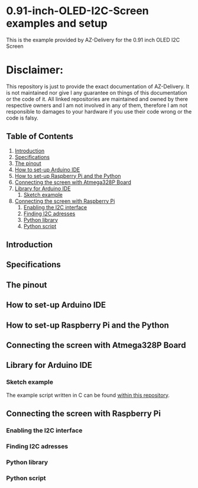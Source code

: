 # 0.91-inch-OLED-I2C-Screen examples and setup
This is the example provided by AZ-Delivery for the 0.91 inch OLED I2C Screen

# Disclaimer: 
This repository is just to provide the exact documentation of AZ-Delivery. It is not maintained nor give I any guarantee on things of this documentation or the code of it.
All linked repositories are maintained and owned by there respective owners and I am not involved in any of them, therefore I am not responsible to damages to your hardware if you use their code wrong or the code is falsy.

## Table of Contents
1. [Introduction](#introduction)
2. [Specifications](#specifications)
3. [The pinout](#pinout)
4. [How to set-up Arduino IDE](#setuparduino)
5. [How to set-up Raspberry Pi and the Python](#setupraspi)
6. [Connecting the screen with Atmega328P Board](#atmega328p)
7. [Library for Arduino IDE](#arduinolib)
   1. [Sketch example](#sketch)
8. [Connecting the screen with Raspberry Pi](#connectionraspi)
   1. [Enabling the I2C interface](#i2cconnection)
   2. [Finding I2C adresses](#i2cadresses)
   3. [Python library](#pythonlib)
   4. [Python script](#pythnscript)


## Introduction <a name="introduction"></a>
## Specifications <a name="specifications"></a>
## The pinout <a name="pinout"></a>
## How to set-up Arduino IDE <a name="setuparduino"></a>
## How to set-up Raspberry Pi and the Python <a name="setupraspi"></a>
## Connecting the screen with Atmega328P Board <a name="atmega328p"></a>
## Library for Arduino IDE <a name="arduinolib"></a>
### Sketch example <a name="sketch"></a>
The example script written in C can be found [within this repository](https://raw.githubusercontent.com/T4iFooN/0.91-inch-OLED-I2C-Screen/main/arduino_sketch_example.c).
## Connecting the screen with Raspberry Pi <a name="connectionraspi"></a>
### Enabling the I2C interface <a name="i2cconnection"></a>
### Finding I2C adresses <a name="i2cadresses"></a>
### Python library <a name="pythonlib"></a>
### Python script <a name="pythnscript"></a>

